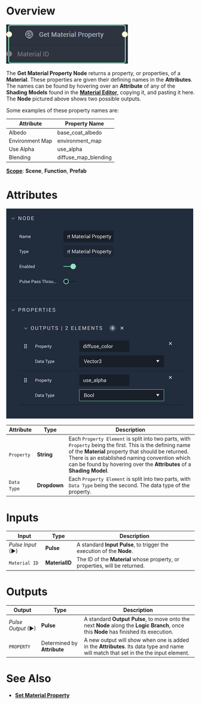 # Overview

![The Get Material Property Node with Two Example Outputs.](../../../.gitbook/assets/getmaterialpropertynode20241.png)

The **Get Material Property Node**  returns a property, or properties, of a **Material**. These properties are given their defining names in the **Attributes**. The names can be found by hovering over an **Attribute** of any of the **Shading Models** found in the [**Material Editor**](../../../modules/material-editor/README.md), copying it, and pasting it here. The **Node** pictured above shows two possible outputs. 

Some examples of these property names are: 

|Attribute|Property Name|
|---|---|
|Albedo|base_coat_albedo|
|Environment Map|environment_map|
| Use Alpha|use_alpha|
|Blending|diffuse_map_blending|

[**Scope**](../../overview.md#scopes): **Scene**, **Function**, **Prefab**

# Attributes

![Get Material Property Node Attributes with Two Example Outputs.](../../../.gitbook/assets/getmaterialpropertyattsreal.png)

|Attribute|Type|Description|
|---|---|---|
|`Property`|**String**|Each `Property Element` is split into two parts, with `Property` being the first. This is the defining name of the **Material** property that should be returned. There is an established naming convention which can be found by hovering over the **Attributes** of a **Shading Model**.
|`Data Type`|**Dropdown**|Each `Property Element` is split into two parts, with `Data Type` being the second. The data type of the property.|

# Inputs

|Input|Type|Description|
|---|---|---|
|*Pulse Input* (►)|**Pulse**|A standard **Input Pulse**, to trigger the execution of the **Node**.|
|`Material ID`|**MaterialID**|The ID of the **Material** whose property, or properties, will be returned.|

# Outputs

|Output|Type|Description|
|---|---|---|
|*Pulse Output* (►)|**Pulse**|A standard **Output Pulse**, to move onto the next **Node** along the **Logic Branch**, once this **Node** has finished its execution.|
|`PROPERTY`|Determined by **Attribute**|A new output will show when one is added in the **Attributes**. Its data type and name will match that set in the the input element.|

# See Also

* [**Set Material Property**](setmaterialproperty.md)

